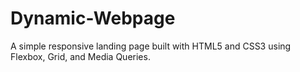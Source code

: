 # Dynamic-Webpage
A simple responsive landing page built with HTML5 and CSS3 using Flexbox, Grid, and Media Queries.
